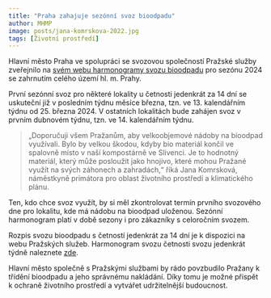 ```yaml
---
title: "Praha zahajuje sezónní svoz bioodpadu"
author: MHMP
image: posts/jana-komrskova-2022.jpg
tags: [Životní prostředí]
---
```

 
Hlavní město Praha ve spolupráci se svozovou společností Pražské služby zveřejnilo na [svém webu harmonogramy svozu bioodpadu](https://www.psas.cz/upload/files/harmonogram-bio-sezona-2024-1x-tydne-xlsx.pdf) pro sezónu 2024 se zahrnutím celého území hl. m. Prahy.

První sezónní svoz pro některé lokality u četnosti jedenkrát za 14 dní se uskuteční již v posledním týdnu měsíce března, tzn. ve 13. kalendářním týdnu od 25. března 2024. V ostatních lokalitách bude zahájen svoz v prvním dubnovém týdnu, tzn. ve 14. kalendářním týdnu.

> „Doporučuji všem Pražanům, aby velkoobjemové nádoby na bioodpad využívali. Bylo by velkou škodou, kdyby bio materiál končil ve spalovně místo v naší kompostárně ve Slivenci. Je to hodnotný materiál, který může posloužit jako hnojivo, které mohou Pražané využít na svých záhonech a zahradách,“ říká Jana Komrsková, náměstkyně primátora pro oblast životního prostředí a klimatického plánu.

Ten, kdo chce svoz využít, by si měl zkontrolovat termín prvního svozového dne pro lokalitu, kde má nádobu na bioodpad uloženou. Sezónní harmonogram platí v době sezony i pro zákazníky s celoročním svozem.

Rozpis svozu bioodpadu s četností jedenkrát za 14 dní je k dispozici na webu Pražských služeb. Harmonogram svozu četnosti svozu jedenkrát týdně naleznete [zde](https://www.psas.cz/upload/files/harmonogram-bio-sezona-2024-1x-tydne-xlsx.pdf).

Hlavní město společně s Pražskými službami by rádo povzbudilo Pražany k třídění bioodpadu a jeho správnému nakládání. Díky tomu je možné přispět k ochraně životního prostředí a vytvářet udržitelnější budoucnost.
